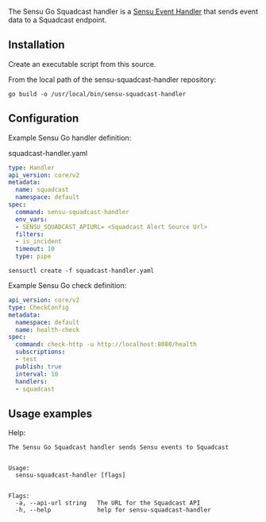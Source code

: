 
The Sensu Go Squadcast handler is a [Sensu Event Handler][1] that sends event data to
a Squadcast  endpoint.

## Installation

Create an executable script from this source.

From the local path of the sensu-squadcast-handler repository:
```
go build -o /usr/local/bin/sensu-squadcast-handler
```

## Configuration

Example Sensu Go handler definition:


squadcast-handler.yaml

```yaml
type: Handler
api_version: core/v2
metadata:
  name: squadcast
  namespace: default
spec:
  command: sensu-squadcast-handler
  env_vars:
  - SENSU_SQUADCAST_APIURL= <Squadcast Alert Source Url>
  filters:
  - is_incident
  timeout: 10
  type: pipe
```

`sensuctl create -f squadcast-handler.yaml`

Example Sensu Go check definition:

```yaml
api_version: core/v2
type: CheckConfig
metadata:
  namespace: default
  name: health-check
spec:
  command: check-http -u http://localhost:8080/health
  subscriptions:
  - test
  publish: true
  interval: 10
  handlers:
  - squadcast

```

## Usage examples

Help:

```
The Sensu Go Squadcast handler sends Sensu events to Squadcast


Usage:
  sensu-squadcast-handler [flags]


Flags:
  -a, --api-url string   The URL for the Squadcast API
  -h, --help             help for sensu-squadcast-handler
```

[1]: https://docs.sensu.io/sensu-go/5.0/reference/handlers/#how-do-sensu-handlers-work